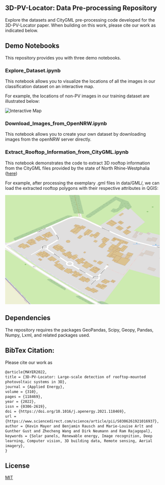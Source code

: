 ## 3D-PV-Locator: Data Pre-processing Repository

Explore the datasets and CityGML pre-processing code developed for the 3D-PV-Locator paper. When building on this work, please cite our work as indicated below.

## Demo Notebooks

This repository provides you with three demo notebooks.

### Explore_Dataset.ipynb

This notebook allows you to visualize the locations of all the images in our classification dataset on an interactive map. 

For example, the locations of non-PV images in our training dataset are illustrated below:

![Interactive Map](https://github.com/kdmayer/CityGML-Preprocessing-Demo/blob/main/assets/pv_locations.png?raw=true)

### Download_Images_from_OpenNRW.ipynb

This notebook allows you to create your own dataset by downloading images from the openNRW server directly.

### Extract_Rooftop_Information_from_CityGML.ipynb

This notebook demonstrates the code to extract 3D rooftop information from the CityGML files provided by the state of North Rhine-Westphalia ([here](https://www.bezreg-koeln.nrw.de/brk_internet/geobasis/3d_gebaeudemodelle/index.html))

For example, after processing the exemplary .gml files in data/GML/, we can load the extracted rooftop polygons with their respective attributes in QGIS:

![Processed CityGML Output](https://github.com/kdmayer/CityGML-Preprocessing-Demo/blob/main/assets/processed_citygml.png?raw=true)

## Dependencies

The repository requires the packages GeoPandas, Scipy, Geopy, Pandas, Numpy, Lxml, and related packages used.

## BibTex Citation:

Please cite our work as

    @article{MAYER2022,
    title = {3D-PV-Locator: Large-scale detection of rooftop-mounted photovoltaic systems in 3D},
    journal = {Applied Energy},
    volume = {310},
    pages = {118469},
    year = {2022},
    issn = {0306-2619},
    doi = {https://doi.org/10.1016/j.apenergy.2021.118469},
    url = {https://www.sciencedirect.com/science/article/pii/S0306261921016937},
    author = {Kevin Mayer and Benjamin Rausch and Marie-Louise Arlt and Gunther Gust and Zhecheng Wang and Dirk Neumann and Ram Rajagopal},
    keywords = {Solar panels, Renewable energy, Image recognition, Deep learning, Computer vision, 3D building data, Remote sensing, Aerial imagery},
    }

## License
[MIT](https://choosealicense.com/licenses/mit/)

